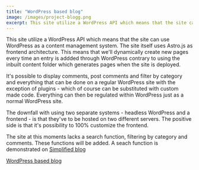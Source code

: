 ```yaml
---
title: "WordPress based blog"
image: /images/project-blogg.png
excerpt: This site utilize a WordPress API which means that the site can use WordPress as a content mangement system. The site itself uses Astro.js as frontend architecture.
---
```


This site utilize a WordPress API which means that the site can use WordPress as a content management system. The site itself uses Astro.js as frontend architecture. This means that we'll dynamically create new pages every time an entry is addded through WordPress contrary to using the inbuilt content folder which generates pages when the site is deployed. 

It's possible to display comments, post comments and filter by category and everything that can be done on a regular WordPress site with the exception of plugins - which of course can be substituted with custom made code. Everything can then be regulated within WordPress just as a normal WordPress site.

The downfall with using two separate systems - headless WordPress and a frontend - is that they've to be hosted on two different servers. The positive side is that it's possibility to 100% customize the frontend.

The site at this moments lacks a search function, filtering by category and comments. These functions will be added. A seach function is demonstrated on <ins>[Simplified blog](https://jolly-granita-4e8b2d.netlify.app/)

<ins>[WordPress based blog](https://inquisitive-gingersnap-be81e4.netlify.app/)